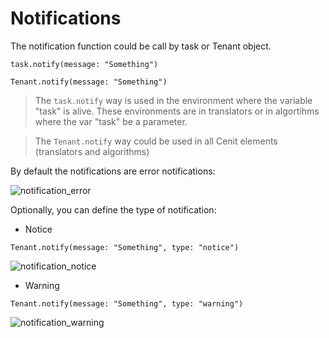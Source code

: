# Notifications

The notification function could be call by task or Tenant object. 

`task.notify(message: "Something")`

`Tenant.notify(message: "Something")`

> The `task.notify` way is used in the environment where the variable "task" is alive. These environments are in translators or in algortihms where the var "task" be a parameter.

> The `Tenant.notify` way could be used in all Cenit elements (translators and algorithms)

By default the notifications are error notifications:

![notification_error](https://user-images.githubusercontent.com/30662690/63546640-403a3200-c4f8-11e9-9041-379de4c8dbf4.png)

Optionally, you can define the type of notification:

- Notice

`Tenant.notify(message: "Something", type: "notice")`

![notification_notice](https://user-images.githubusercontent.com/30662690/63546744-82fc0a00-c4f8-11e9-9e14-90dfecb75af1.png)

- Warning

`Tenant.notify(message: "Something", type: "warning")`

![notification_warning](https://user-images.githubusercontent.com/30662690/63546825-b0e14e80-c4f8-11e9-9269-4d3cfd117eaa.png)